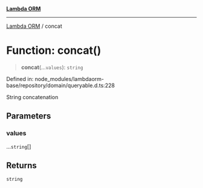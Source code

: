 [**Lambda ORM**](../README.md)

***

[Lambda ORM](../README.md) / concat

# Function: concat()

> **concat**(...`values`): `string`

Defined in: node\_modules/lambdaorm-base/repository/domain/queryable.d.ts:228

String concatenation

## Parameters

### values

...`string`[]

## Returns

`string`
